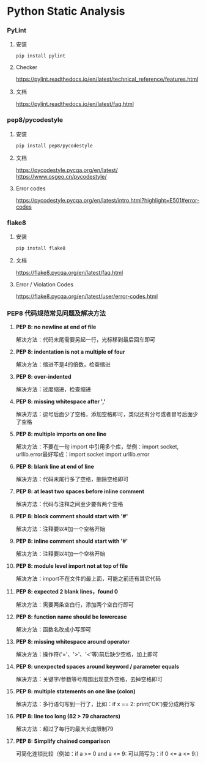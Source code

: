 # Python Static Analysis

### **PyLint**

1. 安装

	```Shell
	pip install pylint
	```

2. Checker

	https://pylint.readthedocs.io/en/latest/technical_reference/features.html

3. 文档

	https://pylint.readthedocs.io/en/latest/faq.html


### **pep8/pycodestyle**

1. 安装

	```Shell
	pip install pep8/pycodestyle
	```

2. 文档

	https://pycodestyle.pycqa.org/en/latest/
	https://www.osgeo.cn/pycodestyle/

3. Error codes

	https://pycodestyle.pycqa.org/en/latest/intro.html?highlight=E501#error-codes

### **flake8**

1. 安装

	```Shell
	pip install flake8
	```

2. 文档

	https://flake8.pycqa.org/en/latest/faq.html

3. Error / Violation Codes

	https://flake8.pycqa.org/en/latest/user/error-codes.html
    
### PEP8 代码规范常见问题及解决方法

1. **PEP 8: no newline at end of file**

    解决方法：代码末尾需要另起一行，光标移到最后回车即可
    
2. **PEP 8: indentation is not a multiple of four**

    解决方法：缩进不是4的倍数，检查缩进

3. **PEP 8: over-indented**

    解决方法：过度缩进，检查缩进
    
4. **PEP 8: missing whitespace after ','**

    解决方法：逗号后面少了空格，添加空格即可，类似还有分号或者冒号后面少了空格
    
5. **PEP 8: multiple imports on one line**

    解决方法：不要在一句 import 中引用多个库，举例：import socket, urllib.error最好写成：import socket import urllib.error
    
6. **PEP 8: blank line at end of line**

    解决方法：代码末尾行多了空格，删除空格即可

7. **PEP 8: at least two spaces before inline comment**

    解决方法：代码与注释之间至少要有两个空格

8. **PEP 8: block comment should start with '#'**

    解决方法：注释要以#加一个空格开始

9. **PEP 8: inline comment should start with '#'**

    解决方法：注释要以#加一个空格开始

10. **PEP 8: module level import not at top of file**

    解决方法：import不在文件的最上面，可能之前还有其它代码

11. **PEP 8: expected 2 blank lines，found 0**

    解决方法：需要两条空白行，添加两个空白行即可

12. **PEP 8: function name should be lowercase**

    解决方法：函数名改成小写即可

13. **PEP 8: missing whitespace around operator**

    解决方法：操作符('='、'>'、'<'等)前后缺少空格，加上即可

14. **PEP 8: unexpected spaces around keyword / parameter equals**

    解决方法：关键字/参数等号周围出现意外空格，去掉空格即可

15. **PEP 8: multiple statements on one line (colon)**

    解决方法：多行语句写到一行了，比如：if x == 2: print('OK')要分成两行写

16. **PEP 8: line too long (82 > 79 characters)**

    解决方法：超过了每行的最大长度限制79

17. **PEP 8: Simplify chained comparison**

    可简化连锁比较（例如：if a >= 0 and a <= 9: 可以简写为：if 0 <= a <= 9:）






